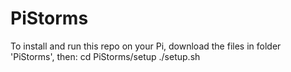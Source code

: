 # PiStorms

To install and run this repo on your Pi,
download the files in folder 'PiStorms', then:
  cd PiStorms/setup
  ./setup.sh
